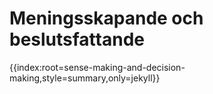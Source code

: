 # Meningsskapande och beslutsfattande

{{index:root=sense-making-and-decision-making,style=summary,only=jekyll}}
